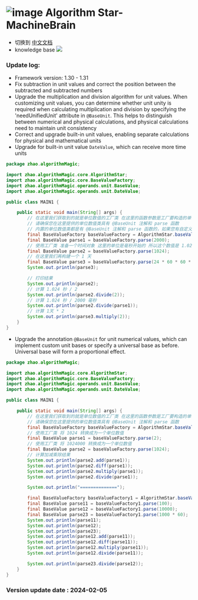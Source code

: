 # ![image](https://user-images.githubusercontent.com/113756063/194830221-abe24fcc-484b-4769-b3b7-ec6d8138f436.png) Algorithm Star-MachineBrain

- 切换到 [中文文档](https://github.com/BeardedManZhao/algorithmStar/blob/Zhao-develop/src_code/README-Chinese.md)
- knowledge base
  <a href="https://github.com/BeardedManZhao/algorithmStar/blob/main/KnowledgeDocument/knowledge%20base.md">
  <img src = "https://user-images.githubusercontent.com/113756063/194832492-f8c184c1-55e8-4f16-943a-34b99ac751d4.png"/>
  </a>

### Update log:

* Framework version: 1.30 - 1.31
* Fix subtraction in unit values and correct the position between the subtracted and subtracted numbers
* Upgrade the multiplication and division algorithm for unit values. When customizing unit values, you can determine
  whether unit unity is required when calculating multiplication and division by specifying the 'needUnifiedUnit'
  attribute in `@BaseUnit`. This helps to distinguish between numerical and physical calculations, and physical
  calculations need to maintain unit consistency
* Correct and upgrade built-in unit values, enabling separate calculations for physical and mathematical units
* Upgrade for built-in unit value `DateValue`, which can receive more time units

```java
package zhao.algorithmMagic;

import zhao.algorithmMagic.core.AlgorithmStar;
import zhao.algorithmMagic.core.BaseValueFactory;
import zhao.algorithmMagic.operands.unit.BaseValue;
import zhao.algorithmMagic.operands.unit.DateValue;

public class MAIN1 {

    public static void main(String[] args) {
        // 在这里我们获取到的就是单位数值的工厂类 在这里的函数参数是工厂要构造的单位数值的类型
        // 请确保您在这里提供的单位数值类具有 @BaseUnit 注解和 parse 函数
        // 内置的单位数值类都是有 @BaseUnit 注解和 parse 函数的，如果您有自定义单位数值的需求需要注意
        final BaseValueFactory baseValueFactory = AlgorithmStar.baseValueFactory(DateValue.class);
        final BaseValue parse1 = baseValueFactory.parse(2000);
        // 使用工厂类 准备一个时间对象 这里的单位是毫秒开始的 所以这个数值是 1.024 秒
        final BaseValue parse2 = baseValueFactory.parse(1024);
        // 在这里我们再构建一个 1 天
        final BaseValue parse3 = baseValueFactory.parse(24 * 60 * 60 * 1000);
        System.out.println(parse3);

        // 打印结果
        System.out.println(parse2);
        // 计算 1.024 秒 / 2
        System.out.println(parse2.divide(2));
        // 计算 1.024 秒 / 2000 毫秒
        System.out.println(parse2.divide(parse1));
        // 计算 1天 * 2
        System.out.println(parse3.multiply(2));
    }
}
```

* Upgrade the annotation `@BaseUnit` for unit numerical values, which can implement custom unit bases or specify a
  universal base as before. Universal base will form a proportional effect.

```java
package zhao.algorithmMagic;

import zhao.algorithmMagic.core.AlgorithmStar;
import zhao.algorithmMagic.core.BaseValueFactory;
import zhao.algorithmMagic.operands.unit.BaseValue;
import zhao.algorithmMagic.operands.unit.DateValue;

public class MAIN1 {

    public static void main(String[] args) {
        // 在这里我们获取到的就是单位数值的工厂类 在这里的函数参数是工厂要构造的单位数值的类型
        // 请确保您在这里提供的单位数值类具有 @BaseUnit 注解和 parse 函数
        final BaseValueFactory baseValueFactory = AlgorithmStar.baseValueFactory(BaseValue.class);
        // 使用工厂类 将 1024 转换成为一个单位数值
        final BaseValue parse1 = baseValueFactory.parse(2);
        // 使用工厂类 将 1024000 转换成为一个单位数值
        final BaseValue parse2 = baseValueFactory.parse(1024);
        // 计算加减乘除结果
        System.out.println(parse2.add(parse1));
        System.out.println(parse2.diff(parse1));
        System.out.println(parse2.multiply(parse1));
        System.out.println(parse2.divide(parse1));

        System.out.println("==============");

        final BaseValueFactory baseValueFactory1 = AlgorithmStar.baseValueFactory(DateValue.class);
        final BaseValue parse11 = baseValueFactory1.parse(100);
        final BaseValue parse12 = baseValueFactory1.parse(10000);
        final BaseValue parse23 = baseValueFactory1.parse(1000 * 60);
        System.out.println(parse11);
        System.out.println(parse12);
        System.out.println(parse23);
        System.out.println(parse12.add(parse11));
        System.out.println(parse12.diff(parse11));
        System.out.println(parse12.multiply(parse11));
        System.out.println(parse12.divide(parse11));

        System.out.println(parse23.divide(parse12));
    }
}
```

### Version update date : 2024-02-05